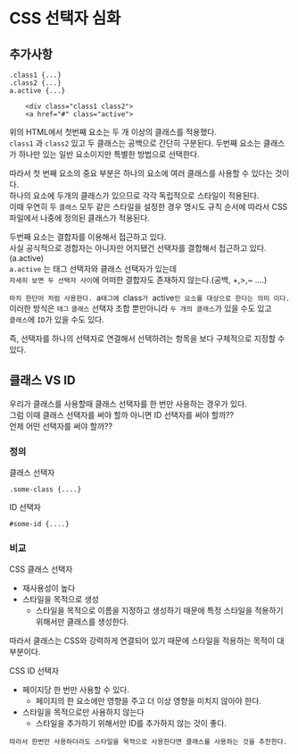 # CSS 선택자 심화
## 추가사항
```
.class1 {...}
.class2 {...}
a.active {...}
```
```
    <div class="class1 class2">
    <a href="#" class="active">
```
위의 HTML에서 첫번째 요소는 두 개 이상의 클래스를 적용했다.  
`class1` 과 `class2` 있고 두 클래스는 공백으로 간단히 구분된다.
두번째 요소는 클래스가 하나만 있는 일반 요소이지만 특별한 방법으로 선택한다.  
  
따라서 첫 번째 요소의 중요 부분은 하나의 요소에 여러 클래스를 사용할 수 있다는 것이다.  
하나의 요소에 두개의 클래스가 있으므로 각각 독립적으로 스타일이 적용된다.  
이때 우연히 두 `클래스` 모두 같은 스타일을 설정한 경우 명시도 규칙 순서에 따라서 CSS파일에서 나중에 정의된 클래스가 적용된다.    
  
두번째 요소는 결합자를 이용해서 접근하고 있다.  
사실 공식적으로 경합자는 아니자만 어지됐건 선택자를 결합해서 접근하고 있다.(a.active)  
`a.active` 는 태그 선택자와 클래스 선택자가 있는데  
`자세히 보면 두 선택자 사이`에 어떠한 결합자도 존재하지 않는다.(공백, +,>,~ ....)  
  
`마치 한단어 처럼 사용한다. `a`태그에 `class`가 `active`인 요소를 대상으로 한다는 의미 이다.`  
이러한 방식은 `태그` `클래스` 선택자 조합 뿐만아니라 `두 개의 클래스`가 있을 수도 있고  
`클래스`에 `ID`가 있을 수도 있다.  
  
즉, 선택자를 하나의 선택자로 연결해서 선택하려는 항목을 보다 구체적으로 지정할 수 있다.
  
## 클래스 VS ID

우리가 클래스를 사용할때 클래스 선택자를 한 번만 사용하는 경우가 있다.  
그럼 이때 클래스 선택자를 써야 할까 아니면 ID 선택자를 써야 할까??  
언제 어떤 선택자를 써야 할까??  
  
### 정의
클래스 선택자  
```
.some-class {....}
```
ID 선택자
```
#some-id {....}
```
  
### 비교
CSS 클래스 선택자  
* 재사용성이 높다
* 스타일을 목적으로 생성
  * 스타일을 목적으로 이름을 지정하고 생성하기 때문에 특정 스타일을 적용하기 위해서만 클래스를 생성한다.

따라서 클래스는 CSS와 강력하게 연결되어 있기 때문에 스타일을 적용하는 목적이 대부분이다.  
  
CSS ID 선택자  
* 페이지당 한 번만 사용할 수 있다.
  * 페이지의 한 요소에만 영향을 주고 더 이상 영향을 미치지 않아야 한다.
* 스타일을 목적으로만 사용하지 않는다
  * 스타일을 추가하기 위해서만 ID를 추가하지 않는 것이 좋다.
  
`따라서 한번만 사용하더라도 스타일을 목적으로 사용한다면 클래스를 사용하는 것을 추천한다.`  
